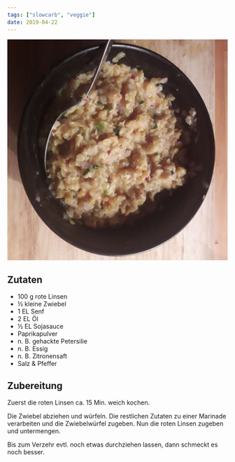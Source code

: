 ```yaml
---
tags: ["slowcarb", "veggie"]
date: 2019-04-22
---
```


![](../img/Rote-Linsen-Salat-mit-Senf.jpg)

## Zutaten
- 100 g    rote Linsen
- ½ kleine Zwiebel
- 1 EL     Senf
- 2 EL     Öl
- ½ EL     Sojasauce
- Paprikapulver
- n. B.    gehackte Petersilie
- n. B.    Essig
- n. B.    Zitronensaft
- Salz & Pfeffer

## Zubereitung
Zuerst die roten Linsen ca. 15 Min. weich kochen.

Die Zwiebel abziehen und würfeln. Die restlichen Zutaten zu einer Marinade verarbeiten und die Zwiebelwürfel zugeben. Nun die roten Linsen zugeben und untermengen.

Bis zum Verzehr evtl. noch etwas durchziehen lassen, dann schmeckt es noch besser.
